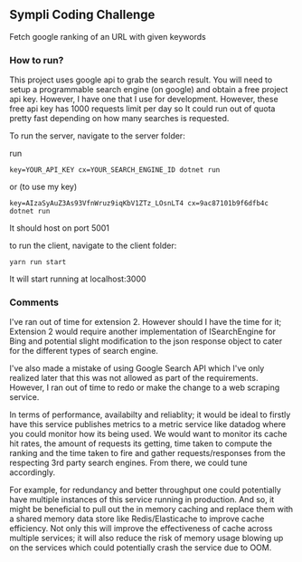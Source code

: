 ## Sympli Coding Challenge

Fetch google ranking of an URL with given keywords

### How to run?

This project uses google api to grab the search result.
You will need to setup a programmable search engine (on google) and obtain a free project api key.
However, I have one that I use for development. However, these free api key has 1000 requests limit per day so It could run out of quota pretty fast depending on how many searches is requested.

To run the server, navigate to the server folder:

run

```
key=YOUR_API_KEY cx=YOUR_SEARCH_ENGINE_ID dotnet run
```

or (to use my key)

```
key=AIzaSyAuZ3As93VfnWruz9iqKbV1ZTz_LOsnLT4 cx=9ac87101b9f6dfb4c dotnet run
```

It should host on port 5001

to run the client, navigate to the client folder:

```
yarn run start
```

It will start running at localhost:3000

### Comments

I've ran out of time for extension 2.
However should I have the time for it; Extension 2 would require another implementation of ISearchEngine for Bing
and potential slight modification to the json response object to cater for the different types of search engine.

I've also made a mistake of using Google Search API which I've only realized later that this was not allowed as part of
the requirements. However, I ran out of time to redo or make the change to a web scraping service.

In terms of performance, availabilty and reliablity; it would be ideal to firstly have this service publishes metrics to a metric service like
datadog where you could monitor how its being used. We would want to monitor its cache hit rates, the amount of requests its getting, time taken to compute the ranking and the time taken to fire and gather requests/responses from the respecting 3rd party search engines. From there, we could tune accordingly.

For example, for redundancy and better throughput one could potentially have multiple instances of this service running in production.
And so, it might be beneficial to pull out the in memory caching and replace them with a shared memory data store like Redis/Elasticache to improve cache efficiency. Not only this will improve the effectiveness of cache across multiple services; it will also reduce the risk of memory usage blowing up on the services which could potentially crash the service due to OOM.
